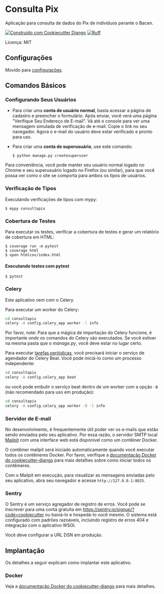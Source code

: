# Consulta Pix

Aplicação para consulta de dados do Pix de indivíduos perante o Bacen.

[![Construído com Cookiecutter Django](https://img.shields.io/badge/built%20with-Cookiecutter%20Django-ff69b4.svg?logo=cookiecutter)](https://github.com/cookiecutter/cookiecutter-django/)
[![Ruff](https://img.shields.io/endpoint?url=https://raw.githubusercontent.com/astral-sh/ruff/main/assets/badge/v2.json)](https://github.com/astral-sh/ruff)

Licença: MIT

## Configurações

Movido para [configurações](https://cookiecutter-django.readthedocs.io/en/latest/1-getting-started/settings.html).

## Comandos Básicos

### Configurando Seus Usuários

- Para criar uma **conta de usuário normal**, basta acessar a página de cadastro e preencher o formulário. Após enviar, você verá uma página "Verifique Seu Endereço de E-mail". Vá até o console para ver uma mensagem simulada de verificação de e-mail. Copie o link no seu navegador. Agora o e-mail do usuário deve estar verificado e pronto para uso.

- Para criar uma **conta de superusuário**, use este comando:

      $ python manage.py createsuperuser

Para conveniência, você pode manter seu usuário normal logado no Chrome e seu superusuário logado no Firefox (ou similar), para que você possa ver como o site se comporta para ambos os tipos de usuários.

### Verificação de Tipos

Executando verificações de tipos com mypy:

    $ mypy consultapix

### Cobertura de Testes

Para executar os testes, verificar a cobertura de testes e gerar um relatório de cobertura em HTML:

    $ coverage run -m pytest
    $ coverage html
    $ open htmlcov/index.html

#### Executando testes com pytest

    $ pytest

### Celery

Este aplicativo vem com o Celery.

Para executar um worker do Celery:

```bash
cd consultapix
celery -A config.celery_app worker -l info
```

Por favor, note: Para que a mágica de importação do Celery funcione, é importante _onde_ os comandos do Celery são executados. Se você estiver na mesma pasta que o _manage.py_, você deve estar no lugar certo.

Para executar [tarefas periódicas](https://docs.celeryq.dev/en/stable/userguide/periodic-tasks.html), você precisará iniciar o serviço de agendador do Celery Beat. Você pode iniciá-lo como um processo independente:

```bash
cd consultapix
celery -A config.celery_app beat
```

ou você pode embutir o serviço beat dentro de um worker com a opção `-B` (não recomendado para uso em produção):

```bash
cd consultapix
celery -A config.celery_app worker -B -l info
```

### Servidor de E-mail

No desenvolvimento, é frequentemente útil poder ver os e-mails que estão sendo enviados pelo seu aplicativo. Por essa razão, o servidor SMTP local [Mailpit](https://github.com/axllent/mailpit) com uma interface web está disponível como um contêiner Docker.

O contêiner mailpit será iniciado automaticamente quando você executar todos os contêineres Docker.
Por favor, verifique a [documentação Docker do cookiecutter-django](https://cookiecutter-django.readthedocs.io/en/latest/2-local-development/developing-locally-docker.html) para mais detalhes sobre como iniciar todos os contêineres.

Com o Mailpit em execução, para visualizar as mensagens enviadas pelo seu aplicativo, abra seu navegador e acesse `http://127.0.0.1:8025`.

### Sentry

O Sentry é um serviço agregador de registro de erros. Você pode se inscrever para uma conta gratuita em <https://sentry.io/signup/?code=cookiecutter> ou baixá-lo e hospedá-lo você mesmo.
O sistema está configurado com padrões razoáveis, incluindo registro de erros 404 e integração com o aplicativo WSGI.

Você deve configurar a URL DSN em produção.

## Implantação

Os detalhes a seguir explicam como implantar este aplicativo.

### Docker

Veja a [documentação Docker do cookiecutter-django](https://cookiecutter-django.readthedocs.io/en/latest/3-deployment/deployment-with-docker.html) para mais detalhes.
